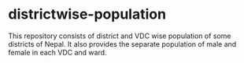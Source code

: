 # districtwise-population

This repository consists of district and VDC wise population of some districts of Nepal.
It also provides the separate population of male and female in each VDC and ward.
